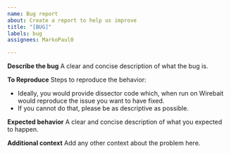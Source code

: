 ```yaml
---
name: Bug report
about: Create a report to help us improve
title: "[BUG]"
labels: bug
assignees: MarkoPaul0

---
```


**Describe the bug**
A clear and concise description of what the bug is.

**To Reproduce**
Steps to reproduce the behavior:
* Ideally, you would provide dissector code which, when run on Wirebait would reproduce the issue you want to have fixed. 
* If you cannot do that, please be as descriptive as possible.

**Expected behavior**
A clear and concise description of what you expected to happen.

**Additional context**
Add any other context about the problem here.
